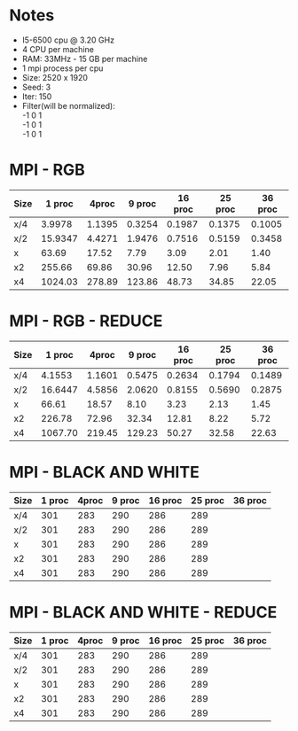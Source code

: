 # Notes
* I5-6500 cpu @ 3.20 GHz
* 4 CPU per machine
* RAM: 33MHz - 15 GB per machine
* 1 mpi process per cpu
* Size: 2520 x 1920
* Seed: 3
* Iter: 150
* Filter(will be normalized): <br />
-1 0 1 <br />
                              -1 0 1 <br />
                              -1 0 1 <br />
# MPI - RGB

| Size | 1 proc | 4proc | 9 proc | 16 proc | 25 proc | 36 proc | 
| ---- | ---    | ---   | ---    | ---     | ---     | ---     |
| x/4  | 3.9978 | 1.1395| 0.3254 | 0.1987  | 0.1375 | 0.1005  | 
| x/2  | 15.9347 | 4.4271| 1.9476 | 0.7516 | 0.5159  |0.3458   |
| x    | 63.69  | 17.52 | 7.79 | 3.09    | 2.01   |1.40     |
| x2   | 255.66   | 69.86 | 30.96  | 12.50   | 7.96   | 5.84    |
| x4   | 1024.03  | 278.89| 123.86 | 48.73  | 34.85   |22.05    |


# MPI - RGB - REDUCE

| Size | 1 proc | 4proc | 9 proc | 16 proc | 25 proc | 36 proc | 
| ---- | --- | --- | --- | ---| --- | --- |
| x/4  | 4.1553 | 1.1601 | 0.5475| 0.2634 |0.1794  | 0.1489| 
| x/2  | 16.6447 | 4.5856 |  2.0620| 0.8155 | 0.5690 | 0.2875|
| x  | 66.61 |  18.57| 8.10 |  3.23| 2.13 |1.45|
| x2 | 226.78 |  72.96|  32.34| 12.81 | 8.22 | 5.72|
| x4 |1067.70  |  219.45| 129.23 | 50.27 |  32.58| 22.63|

# MPI - BLACK AND WHITE

| Size | 1 proc | 4proc | 9 proc | 16 proc | 25 proc | 36 proc | 
| ---- | --- | --- | --- | ---| --- | --- |
| x/4  | 301 | 283 | 290 | 286 | 289 | | 
| x/2  | 301 | 283 | 290 | 286 | 289 | |
| x  | 301 | 283 | 290 | 286 | 289 ||
| x2 | 301 | 283 | 290 | 286 | 289 | |
| x4 | 301 | 283 | 290 | 286 | 289 | |

# MPI - BLACK AND WHITE - REDUCE

| Size | 1 proc | 4proc | 9 proc | 16 proc | 25 proc | 36 proc | 
| ---- | --- | --- | --- | ---| --- | --- |
| x/4  | 301 | 283 | 290 | 286 | 289 | | 
| x/2  | 301 | 283 | 290 | 286 | 289 | |
| x  | 301 | 283 | 290 | 286 | 289 ||
| x2 | 301 | 283 | 290 | 286 | 289 | |
| x4 | 301 | 283 | 290 | 286 | 289 | |
